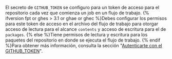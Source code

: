 El secreto de `GITHUB_TOKEN` se configuro para un token de acceso para el repositorio cada vez que comienza un job en un flujo de trabajo. {% ifversion fpt or ghes > 3.1 or ghae or ghec %}Debes configurar los permisos para este token de acceso en el archivo del flujo de trabajo para otorgar acceso de lectura para el alcance `contents` y acceso de escritura para el de `packages`. {% else %}Tiene permisos de lectura y escritura para los paquetes del repositorio en donde se ejecuta el flujo de trabajo. {% endif %}Para obtener más información, consulta la sección "[Autenticarte con el GITHUB_TOKEN](/actions/configuring-and-managing-workflows/authenticating-with-the-github_token)".
